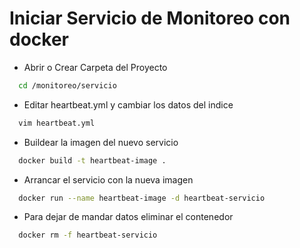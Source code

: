 # Iniciar Servicio de Monitoreo con docker
- Abrir o Crear Carpeta del Proyecto 
```bash
  cd /monitoreo/servicio
```
- Editar heartbeat.yml y cambiar los datos del indice
```bash
  vim heartbeat.yml
```
- Buildear la imagen del nuevo servicio
```bash
  docker build -t heartbeat-image .
```
- Arrancar el servicio con la nueva imagen
```bash
  docker run --name heartbeat-image -d heartbeat-servicio
```
- Para dejar de mandar datos eliminar el contenedor
```bash
  docker rm -f heartbeat-servicio
```
